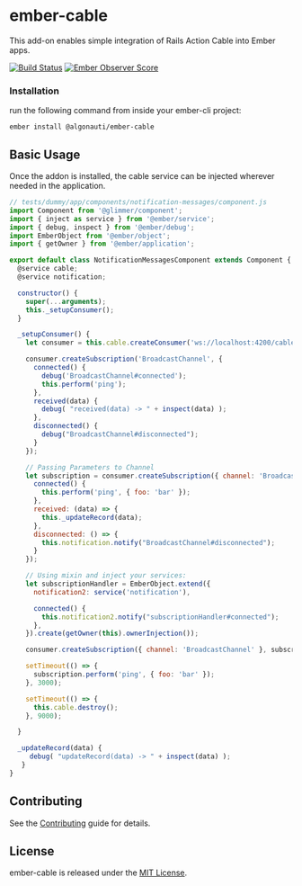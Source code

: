 # ember-cable

This add-on enables simple integration of Rails Action Cable into Ember apps.

[![Build Status](https://travis-ci.org/algonauti/ember-cable.svg?branch=master)](https://travis-ci.org/algonauti/ember-cable)
[![Ember Observer Score](https://emberobserver.com/badges/-algonauti-ember-cable.svg)](https://emberobserver.com/addons/@algonauti/ember-cable)

### Installation
run the following command from inside your ember-cli project:

    ember install @algonauti/ember-cable

## Basic Usage

Once the addon is installed, the cable service can be injected wherever
needed in the application.

```js
// tests/dummy/app/components/notification-messages/component.js
import Component from '@glimmer/component';
import { inject as service } from '@ember/service';
import { debug, inspect } from '@ember/debug';
import EmberObject from '@ember/object';
import { getOwner } from '@ember/application';

export default class NotificationMessagesComponent extends Component {
  @service cable;
  @service notification;

  constructor() {
    super(...arguments);
    this._setupConsumer();
  }

  _setupConsumer() {
    let consumer = this.cable.createConsumer('ws://localhost:4200/cable');

    consumer.createSubscription('BroadcastChannel', {
      connected() {
        debug('BroadcastChannel#connected');
        this.perform('ping');
      },
      received(data) {
        debug( "received(data) -> " + inspect(data) );
      },
      disconnected() {
        debug("BroadcastChannel#disconnected");
      }
    });

    // Passing Parameters to Channel
    let subscription = consumer.createSubscription({ channel: 'BroadcastChannel', room: 'BestRoom' }, {
      connected() {
        this.perform('ping', { foo: 'bar' });
      },
      received: (data) => {
        this._updateRecord(data);
      },
      disconnected: () => {
        this.notification.notify("BroadcastChannel#disconnected");
      }
    });

    // Using mixin and inject your services:
    let subscriptionHandler = EmberObject.extend({
      notification2: service('notification'),

      connected() {
        this.notification2.notify("subscriptionHandler#connected");
      },
    }).create(getOwner(this).ownerInjection());

    consumer.createSubscription({ channel: 'BroadcastChannel' }, subscriptionHandler);

    setTimeout(() => {
      subscription.perform('ping', { foo: 'bar' });
    }, 3000);

    setTimeout(() => {
      this.cable.destroy();
    }, 9000);

  }

  _updateRecord(data) {
     debug( "updateRecord(data) -> " + inspect(data) );
   }
}
```
Contributing
------------------------------------------------------------------------------

See the [Contributing](CONTRIBUTING.md) guide for details.


License
------------------------------------------------------------------------------

ember-cable is released under the [MIT License](http://www.opensource.org/licenses/MIT).
